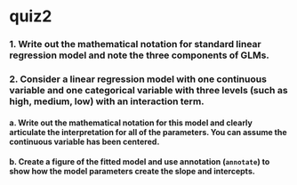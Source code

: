 # quiz2

### 1. Write out the mathematical notation for standard linear regression model and note the three components of GLMs.

### 2. Consider a linear regression model with one continuous variable and one categorical variable with three levels (such as high, medium, low) with an interaction term.

#### a. Write out the mathematical notation for this model and clearly articulate the interpretation for all of the parameters. You can assume the continuous variable has been centered.

#### b. Create a figure of the fitted model and use annotation (`annotate`) to show how the model parameters create the slope and intercepts.
